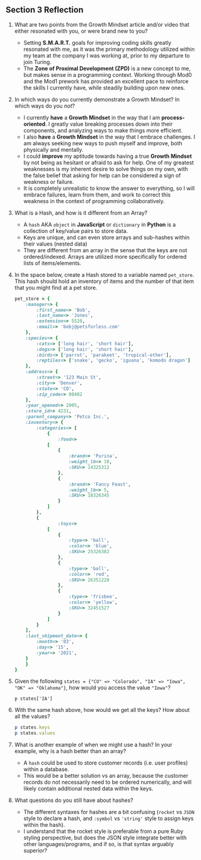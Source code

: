 ## Section 3 Reflection

1. What are two points from the Growth Mindset article and/or video that either resonated with you, or were brand new to you?
    - Setting __S.M.A.R.T.__ goals for improving coding skills greatly resonated with me, as it was the primary methodology utilized within my team at the company I was working at, prior to my departure to join Turing.
    - The __Zone of Proximal Development (ZPD)__ is a new concept to me, but makes sense in a programming context. Working through Mod0 and the Mod1 prework has provided an excellent pace to reinforce the skills I currently have, while steadily building upon new ones.

1. In which ways do you currently demonstrate a Growth Mindset? In which ways do you _not_?
    - I currently __have__ a __Growth Mindset__ in the way that I am __process-oriented__. I greatly value breaking processes down into their components, and analyzing ways to make things more efficient.
    - I also __have__ a __Growth Mindset__ in the way that I embrace challenges. I am always seeking new ways to push myself and improve, both physically and mentally.
    - I could __improve__ my aptitude towards having a true __Growth Mindset__ by not being as hesitant or afraid to ask for help. One of my greatest weaknesses is my inherent desire to solve things on my own, with the false belief that asking for help can be considered a sign of weakness or failure.
    - It is completely unrealistic to know the answer to everything, so I will embrace failures, learn from them, and work to correct this weakness in the context of programming collaboratively.

1. What is a Hash, and how is it different from an Array?
    - A `hash` AKA `object` in __JavaScript__ or `dictionary` in __Python__ is a collection of key/value pairs to store data.
    - Keys are unique, and can even store arrays and sub-hashes within their values (nested data)
    - They are different from an array in the sense that the keys are not ordered/indexed. Arrays are utilized more specifically for ordered lists of items/elements.

1. In the space below, create a Hash stored to a variable named `pet_store`.  This hash should hold an inventory of items and the number of that item that you might find at a pet store.

    ```ruby
    pet_store = {
    	:manager=> {
    		:first_name=> 'Bob',
    		:last_name=> 'Jones',
    		:extension=> 5520,
    		:email=> 'bobj@petsforless.com'
    	},
    	:species=> {
    		:cats=> ['long hair', 'short hair'],
    		:dogs=> ['long hair', 'short hair'],
    		:birds=> ['parrot', 'parakeet', 'tropical-other'],
    		:reptiles=> ['snake', 'gecko', 'iguana', 'komodo dragon']
    	},
    	:address=> {
    		:street=> '123 Main St',
    		:city=> 'Denver',
    		:state=> 'CO',
    		:zip_code=> 80402
    	},
    	:year_opened=> 2005,
    	:store_id=> 4231,
    	:parent_company=> 'Petco Inc.',
    	:inventory=> {
    		:categories=> [
    			{
    				:food=>
    			[
    				{
    					:brand=> 'Purina',
    					:weight_lb=> 10,
    					:SKU=> 14325312
    				},
    				{
    					:brand=> 'Fancy Feast',
    					:weight_lb=> 5,
    					:SKU=> 18326345
    				}
    			]
    		},
    		{
    				:toys=>
    			[
    				{
    					:type=> 'ball',
    					:color=> 'blue',
    					:SKU=> 25326382
    				},
    				{
    					:type=> 'ball',
    					:color=> 'red',
    					:SKU=> 26351228
    				},
    				{
    					:type=> 'frisbee',
    					:color=> 'yellow',
    					:SKU=> 32451527
    				}
    			]
    		}
    	],
    	:last_shipment_date=> {
    		:month=> '03',
    		:day=> '15',
    		:year=> '2021',
    	}
        }
    }
    ```

1. Given the following `states = {"CO" => "Colorado", "IA" => "Iowa", "OK" => "Oklahoma"}`, how would you access the value `"Iowa"`?

    `p states['IA']`

1. With the same hash above, how would we get all the keys?  How about all the values?

    ```ruby
    p states.keys
    p states.values
    ```

1. What is another example of when we might use a hash?  In your example, why is a hash better than an array?
    - A `hash` could be used to store customer records (i.e. user profiles) within a database.
    - This would be a better solution vs an array, because the customer records do not necessarily need to be ordered numerically, and will likely contain additional nested data within the keys.

1. What questions do you still have about hashes?
    - The different syntaxes for hashes are a bit confusing (`rocket` vs `JSON` style to declare a hash, and `:symbol` vs `'string'` style to assign keys within the hash).
    - I understand that the rocket style is preferable from a pure Ruby styling perspective, but does the JSON style integrate better with other languages/programs, and if so, is that syntax arguably superior?
